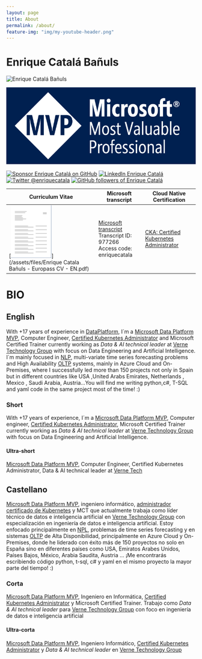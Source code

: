```yaml
---
layout: page
title: About
permalink: /about/
feature-img: "img/my-youtube-header.png"
---
```


# Enrique Catalá Bañuls

<img class="img-valign" src="https://enriquecatala.com/img/enrique.jpg" alt="Enrique Catalá Bañuls"  height="250px" width="250px" />

[![MVP](img/icons/MVP_Logo_horizontal.png)](https://mvp.microsoft.com/es-es/PublicProfile/5000312?fullName=Enrique%20Catala)

<div class="social_links">
    <a href="https://github.com/sponsors/enriquecatala" target="_blank"><img src="https://img.shields.io/badge/GitHub_Sponsors--_.svg?style=flat-square&logo=github&logoColor=EA4AAA" alt="Sponsor Enrique Catalá on GitHub" height=24></a>    
    <a href="https://www.linkedin.com/in/enriquecatala" target="_blank"><img src="https://img.shields.io/badge/LinkedIn--_.svg?style=flat-square&logo=linkedin" alt="LinkedIn Enrique Catalá" height=24></a>
    <a href="https://twitter.com/enriquecatala" target="_blank"><img src="https://img.shields.io/twitter/follow/enriquecatala?color=blue&label=twitter&style=flat-square" alt="Twitter @enriquecatala" height=24></a>    
    <a href="https://github.com/enriquecatala" target="_blank"><img  src="https://img.shields.io/github/followers/enriquecatala?label=GitHub&style=-square" alt="GitHub followers of Enrique Catalá" height=24></a>
    <script src="https://apis.google.com/js/platform.js"></script><div class="g-ytsubscribe" data-channelid="UCYboHnN6tvFfHqPWZWY82AQ" data-layout="default" data-count="default"></div>
</div>  

| Curriculum Vitae | Microsoft transcript | Cloud Native Certification |
|-----------------|-----------------|-----------------|
| [![Download Curriculum Vitae Enrique Catalá Bañuls](/img/icons/transcript.png)](/assets/files/Enrique Catala Bañuls - Europass CV - EN.pdf)           | [Microsoft transcript](https://mcp.microsoft.com/Anonymous/Transcript/Validate) <br> Transcript ID: 977266<br> Access code: enriquecatala  | [CKA: Certified Kubernetes Administrator](https://www.youracclaim.com/badges/0b17b446-3e58-4d13-aa0b-ded041a9260a/public_url) |


# BIO

## English

With +17 years of experience in [DataPlatform](https://en.wikipedia.org/wiki/Data_management_platform), I´m a [Microsoft Data Platform MVP](http://mvp.microsoft.com/es-es/mvp/Enrique%20Catala-5000312), Computer Engineer, [Certified Kubernetes Administrator](https://www.youracclaim.com/badges/0b17b446-3e58-4d13-aa0b-ded041a9260a/public_url) and Microsoft Certified Trainer currently working as _Data & AI technical leader_ at [Verne Technology Group](https://www.vernegroup.com/vernetech/) with focus on Data Engineering and Artificial Intelligence. I´m mainly focused in [NLP](https://en.wikipedia.org/wiki/Natural_language_processing), multi-variate time series forecasting problems and High Availability [OLTP](https://es.wikipedia.org/wiki/OLTP) systems, mainly in Azure Cloud and On-Premises, where I successfully led more than 150 projects not only in Spain but in different countries like USA ,United Arabs Emirates, Netherlands , Mexico , Saudi Arabia, Austria...You will find me writing python,c#, T-SQL and yaml code in the same project most of the time! :)

### Short

With +17 years of experience, I´m a [Microsoft Data Platform MVP](http://mvp.microsoft.com/es-es/mvp/Enrique%20Catala-5000312), Computer engineer, [Certified Kubernetes Administrator](https://www.youracclaim.com/badges/0b17b446-3e58-4d13-aa0b-ded041a9260a/public_url), Microsoft Certified Trainer currently working as _Data & AI technical leader_ at [Verne Technology Group](https://www.vernegroup.com/vernetech/) with focus on Data Engineering and Artificial Intelligence.

#### Ultra-short

[Microsoft Data Platform MVP](http://mvp.microsoft.com/es-es/mvp/Enrique%20Catala-5000312), Computer Engineer, Certified Kubernetes Administrator, Data & AI technical leader at [Verne Tech](https://www.vernegroup.com/vernetech)

## Castellano

[Microsoft Data Platform MVP](http://mvp.microsoft.com/es-es/mvp/Enrique%20Catala-5000312), ingeniero informático, [administrador certificado de Kubernetes](https://www.youracclaim.com/badges/0b17b446-3e58-4d13-aa0b-ded041a9260a/public_url) y MCT que actualmente trabaja como líder técnico de datos e inteligencia artificial en [Verne Technology Group](https://www.vernegroup.com/vernetech/) con especialización en ingeniería de datos e inteligencia artificial. Estoy enfocado principalmente en [NPL](https://en.wikipedia.org/wiki/Natural_language_processing), problemas de time series forecasting y en sistemas [OLTP](https://es.wikipedia.org/wiki/OLTP) de Alta Disponibilidad, principalmente en Azure Cloud y On-Premises, donde he liderado con éxito más de 150 proyectos no solo en España sino en diferentes países como USA, Emiratos Arabes Unidos, Países Bajos, México, Arabia Saudita, Austria ... ¡Me encontrarás escribiendo código python, t-sql, c# y yaml en el mismo proyecto la mayor parte del tiempo! :)

### Corta

[Microsoft Data Platform MVP](http://mvp.microsoft.com/es-es/mvp/Enrique%20Catala-5000312), Ingeniero en Informática, [Certified Kubernetes Administrator](https://www.youracclaim.com/badges/0b17b446-3e58-4d13-aa0b-ded041a9260a/public_url) y Microsoft Certified Trainer. Trabajo como _Data & AI technical leader_ para [Verne Technology Group](https://www.vernegroup.com/vernetech/) con foco en ingeniería de datos e inteligencia artificial

#### Ultra-corta

[Microsoft Data Platform MVP](http://mvp.microsoft.com/es-es/mvp/Enrique%20Catala-5000312), Ingeniero Informático, [Certified Kubernetes Administrator](https://www.youracclaim.com/badges/0b17b446-3e58-4d13-aa0b-ded041a9260a/public_url) y _Data & AI technical leader_ en [Verne Technology Group](https://www.vernegroup.com/vernetech)
